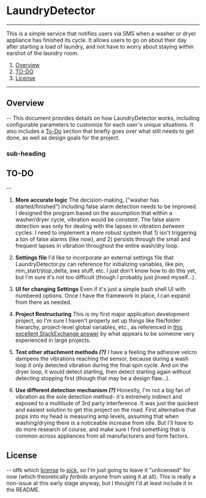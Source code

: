 # LaundryDetector
---

This is a simple service that notifies users via SMS when a washer or dryer appliance has finished its cycle. It allows users to go on about their day
after starting a load of laundry, and not have to worry about staying within earshot of the laundry room.

1. [Overview](#overview)
2. [TO-DO](#todo)
3. [License](#license)

---

## Overview
--
This document provides details on how LaundryDetector works, including configurable parameters to customize for each user's unique situations.
It also includes a [To-Do](#ToDo) section that briefly goes over what still needs to get done, as well as design goals for the project.

### sub-heading


## TO-DO
--

1. **More accurate logic**
The decision-making, ("washer has started/finished") including false alarm detection needs to be improved. I designed the program based on the assumption
that within a washer/dryer cycle, vibration would be *constant*. The false alarm detection was only for dealing with the lapses in vibration *between* cycles.
I need to implement a more robust system that 1) isn't triggering a ton of false alarms (like now), and 2) persists through the small and frequent lapses
in vibration throughout the entire wash/dry loop.

2. **Settings file**
I'd like to incorporate an external settings file that LaundryDetector.py can reference for initializing variables, like pin, min_start/stop_delta, aws stuff, etc.
I just don't know how to do this yet, but I'm sure it's not too difficult (though I probably just jinxed myself...).

3. **UI for changing Settings**
Even if it's just a simple bash shell UI with numbered options. Once I have the framework in place, I can expand from there as needed.

4. **Project Restructuring**
This is my first major application development project, so I'm sure I haven't properly set up things like file/folder hierarchy, project-level
global variables, etc., as referenced in [this excellent StackExchange answer](https://stackoverflow.com/a/43794480/4166505) by what appears to be someone very experienced in large projects.

5. **Test other attachment methods *(?)***
I have a feeling the adhesive velcro dampens the vibrations reaching the sensor, because during a wash loop it only detected vibration during the final
spin cycle. And on the dryer loop, it would detect starting, then detect starting again without detecting stopping first (though that may be a design flaw...).

6. **Use different detection mechanism *(?)***
Honeslty, I'm not a big fan of vibration as the sole detection method- it's extremely indirect and exposed to a multitude of 3rd party interference. It was just the quickest
and easiest solution to get this project on the road. First alternative that pops into my head is measuring amp levels, assuming that when washing/drying there is a noticeable increase from idle.
But I'll have to do more research of course, and make sure I find something that is common across appliances from all manufacturers and form factors.

## License
--
idfk which [license](https://choosealicense.com/) to [pick](https://www.cio.com/article/2382115/open-source-tools/how-to-choose-the-best-license-for-your-open-source-software-project.html), so I'm just going to leave it "unlicensed" for now (which theoretically *forbids* anyone from using it at all).
This is really a non-issue at this early stage anyway, but I thought I'd at least include it in the README.
